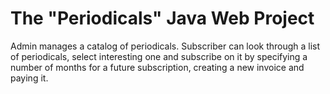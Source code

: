 # The "Periodicals" Java Web Project

Admin manages a catalog of periodicals.
Subscriber can look through a list of periodicals, select interesting one and subscribe on it by specifying a number of months for a future subscription, creating a new invoice and paying it.